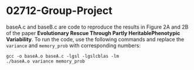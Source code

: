 # 02712-Group-Project

baseA.c and baseB.c are code to reproduce the results in Figure 2A and 2B of the paper 
**Evolutionary Rescue Through Partly HeritablePhenotypic Variability**. To run the code, use the following commands and replace the `variance`
and `memory_prob` with corresponding numbers:

```
gcc -o baseA.o baseA.c -lgsl -lgslcblas -lm 
./baseA.o variance memory_prob
```


